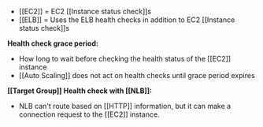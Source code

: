 *   [[EC2]] = EC2 [[Instance status check]]s
*   [[ELB]] = Uses the ELB health checks in addition to EC2 [[Instance status check]]s

**Health check grace period:**
*   How long to wait before checking the health status of the [[EC2]] instance
*   [[Auto Scaling]] does not act on health checks until grace period expires

**[[Target Group]] Health check with [[NLB]]:**
*   NLB can't route based on [[HTTP]] information, but it can make a connection request to the [[EC2]] instance.